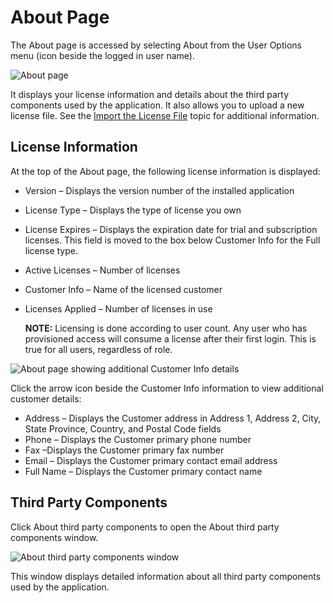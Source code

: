 # About Page

The About page is accessed by selecting About from the User Options menu (icon beside the logged in
user name).

![About page](/img/versioned_docs/privilegesecure_4.1/privilegesecure/accessmanagement/admin/aboutpage.webp)

It displays your license information and details about the third party components used by the
application. It also allows you to upload a new license file. See the
[Import the License File](/docs/privilegesecure/4.1/privilegesecure/accessmanagement/admin/importlicense.md)
topic for additional information.

## License Information

At the top of the About page, the following license information is displayed:

- Version – Displays the version number of the installed application
- License Type – Displays the type of license you own
- License Expires – Displays the expiration date for trial and subscription licenses. This field is
  moved to the box below Customer Info for the Full license type.
- Active Licenses – Number of licenses
- Customer Info – Name of the licensed customer
- Licenses Applied – Number of licenses in use

  **NOTE:** Licensing is done according to user count. Any user who has provisioned access will
  consume a license after their first login. This is true for all users, regardless of role.

![About page showing additional Customer Info details](/img/versioned_docs/privilegesecure_4.1/privilegesecure/accessmanagement/admin/aboutcustomerdetails.webp)

Click the arrow icon beside the Customer Info information to view additional customer details:

- Address – Displays the Customer address in Address 1, Address 2, City, State Province, Country,
  and Postal Code fields
- Phone – Displays the Customer primary phone number
- Fax –Displays the Customer primary fax number
- Email – Displays the Customer primary contact email address
- Full Name – Displays the Customer primary contact name

## Third Party Components

Click About third party components to open the About third party components window.

![About third party components window](/img/versioned_docs/privilegesecure_4.1/privilegesecure/accessmanagement/admin/thirdpartycomponents.webp)

This window displays detailed information about all third party components used by the application.
